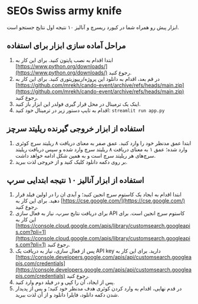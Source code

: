 # SEOs Swiss army knife

ابزار پیش رو همراه شما در کیورد ریسرچ و آنالیز ۱۰ نتیجه اول نتایج جستجو است.

## مراحل آماده سازی ابزار برای استفاده

1. ابتدا اقدام به نصب پایتون کنید. برای این کار به [https://www.python.org/downloads/](https://www.python.org/downloads/) رجوع کنید.
2. در قم بعد، اقدام به دانلود این پروژه/ریپوزیتوری کنید. برای این کار به [https://github.com/mrekh/cando-event/archive/refs/heads/main.zip](https://github.com/mrekh/cando-event/archive/refs/heads/main.zip) رجوع کنید.
3. اینک یک ترمینال در محل قرار گیری فولدر این ابزار باز کنید.
4. اقدام به تایپ دستور زیر در ترمینال خود کنید: `streamlit run app.py`

## استفاده از ابزار خروجی گیرنده ریلیتد سرچز

1. ابتدا عمق مدنظر خود را وارد کنید. عمق صفر به معنای دریافت ۸ ریلیتد سرچ کوئری وارد شده؛ عمق ۱ به معنای دریافت ۸ ریلیتد سرچ وارد شده و سپس دریافت ریلیتد سرچ‌های هر ریلیتد سرچ است و به همین شکل ادامه خواهد داشت.
2. بر روی دکمه دانلود کلیک کنید و از خروجی لذت ببرید.

## استفاده از ابزار آنالیز ۱۰ نتیجه ابتدایی سرپ

1. ابتدا اقدام به ایجاد یک کاستوم سرچ انجین کنید؛ و آیدی ان را در اولین فیلد قرار دهید. برای این کار به [https://cse.google.com/](https://cse.google.com/) رجوع کنید.
2. برای دریافت نتایج سرپ، نیاز به فعال سازی API کاستوم سرچ انجین است. برای این کار به [https://console.cloud.google.com/apis/library/customsearch.googleapis.com?pli=1](https://console.cloud.google.com/apis/library/customsearch.googleapis.com?pli=1) رجوع کنید.
3. پس از فعال سازی، نیاز به دریافت یک API key دارید. برای این کار به [https://console.developers.google.com/apis/api/customsearch.googleapis.com/credentials](https://console.developers.google.com/apis/api/customsearch.googleapis.com/credentials) رجوع کنید.
4. پس از ایجاد، آن را کپی و در فیلد دوم وارد کنید.
5. در قدم نهایی، اقدام به وارد کردن کوئری هدف مدنظر خود کنید؛ و پس از پدیدار شدن دکمه دانلود، فایلرا دانلود و از آن لذت ببرید.
